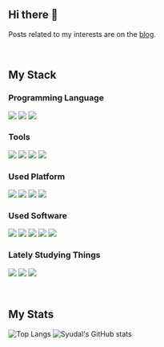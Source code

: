 ## Hi there 👋
Posts related to my interests are on the [blog](https://syudal.github.io/).

<br>

## My Stack
### Programming Language
<img src="https://img.shields.io/badge/csharp-512BD4?style=for-the-badge&logo=csharp&logoColor=white"> <img src="https://img.shields.io/badge/java-437291?style=for-the-badge&logo=openjdk&logoColor=white"> <img src="https://img.shields.io/badge/php-777BB4?style=for-the-badge&logo=php&logoColor=white">

### Tools
<img src="https://img.shields.io/badge/github-181717?style=for-the-badge&logo=github&logoColor=white"> <img src="https://img.shields.io/badge/intellij_idea-000000?style=for-the-badge&logo=intellijidea&logoColor=white"> <img src="https://img.shields.io/badge/visual_studio-5C2D91?style=for-the-badge&logo=visualstudio&logoColor=white"> <img src="https://img.shields.io/badge/visual_studio_code-007ACC?style=for-the-badge&logo=visualstudiocode&logoColor=white">

### Used Platform
<img src="https://img.shields.io/badge/cloudflare-F38020?style=for-the-badge&logo=cloudflare&logoColor=white"> <img src="https://img.shields.io/badge/microsoft_azure-0078D4?style=for-the-badge&logo=microsoftazure&logoColor=white"> <img src="https://img.shields.io/badge/vercel-000000?style=for-the-badge&logo=vercel&logoColor=white"> <img src="https://img.shields.io/badge/vultr-007BFC?style=for-the-badge&logo=vultr&logoColor=white"> 

### Used Software
<img src="https://img.shields.io/badge/docker-2496ED?style=for-the-badge&logo=docker&logoColor=white"> <img src="https://img.shields.io/badge/mariadb-003545?style=for-the-badge&logo=mariadb&logoColor=white"> <img src="https://img.shields.io/badge/mysql-4479A1?style=for-the-badge&logo=mysql&logoColor=white"> <img src="https://img.shields.io/badge/nginx-009639?style=for-the-badge&logo=nginx&logoColor=white">  <img src="https://img.shields.io/badge/ubuntu-E95420?style=for-the-badge&logo=ubuntu&logoColor=white">

### Lately Studying Things
<img src="https://img.shields.io/badge/apache_netty-D22128?style=for-the-badge&logo=apache&logoColor=white"> <img src="https://img.shields.io/badge/kotlin-7F52FF?style=for-the-badge&logo=kotlin&logoColor=white"> <img src="https://img.shields.io/badge/unity-000000?style=for-the-badge&logo=unity&logoColor=white">

<br>

## My Stats
![Top Langs](https://syudal.vercel.app/api/top-langs/?username=syudal&langs_count=7&exclude_repo=FTPBAO&hide=javascript&layout=donut)
![Syudal's GitHub stats](https://syudal.vercel.app/api?username=syudal&show=prs_merged_percentage)
